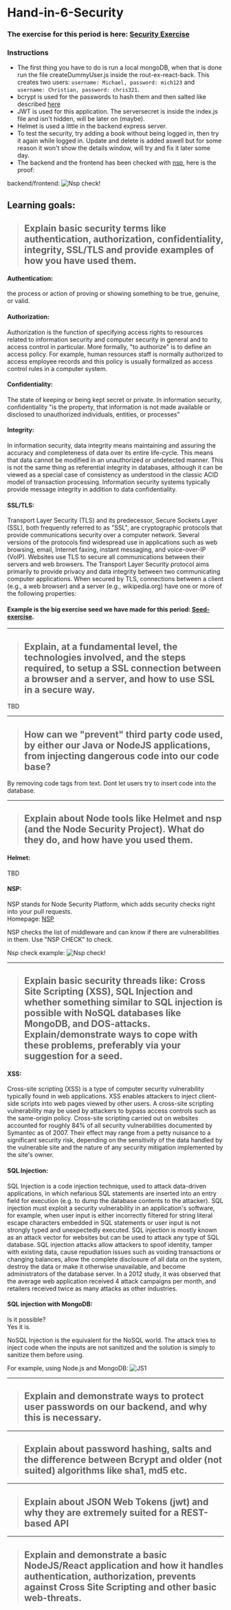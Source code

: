 # Hand-in-6-Security
### The exercise for this period is here: [Security Exercise](https://docs.google.com/document/d/1ZY-pZDQfwEoQlVk0Qn-lKnpa40MOl-hQdGW9Fx2A5XE/edit)

### Instructions
- The first thing you have to do is run a local mongoDB, when that is done run the file createDummyUser.js inside the rout-ex-react-back. This creates two users: `username: Michael, password: mich123` and `username: Christian, password: chris321`.
- bcrypt is used for the passwords to hash them and then salted like described [here](https://stackoverflow.com/questions/6832445/how-can-bcrypt-have-built-in-salts)
- JWT is used for this application. The serversecret is inside the index.js file and isn't hidden, will be later on (maybe).
- Helmet is used a little in the backend express server.
- To test the security, try adding a book without being logged in, then try it again while logged in. Update and delete is added aswell but for some reason it won't show the details window, will try and fix it later some day.
- The backend and the frontend has been checked with [nsp](https://nodesecurity.io/), here is the proof:

backend/frontend:
![Nsp check!](nspPicture.jpg)


## Learning goals:
>## Explain basic security terms like authentication, authorization, confidentiality, integrity, SSL/TLS and provide examples of how you have used them.

#### Authentication: 
the process or action of proving or showing something to be true, genuine, or valid.
 
#### Authorization: 
Authorization is the function of specifying access rights to resources related to information security and computer security in general and to access control in particular. More formally, "to authorize" is to define an access policy. For example, human resources staff is normally authorized to access employee records and this policy is usually formalized as access control rules in a computer system.
 
#### Confidentiality:
The state of keeping or being kept secret or private.
In information security, confidentiality "is the property, that information is not made available or disclosed to unauthorized individuals, entities, or processes"
 
#### Integrity:
In information security, data integrity means maintaining and assuring the accuracy and completeness of data over its entire life-cycle. This means that data cannot be modified in an unauthorized or undetected manner. This is not the same thing as referential integrity in databases, although it can be viewed as a special case of consistency as understood in the classic ACID model of transaction processing. Information security systems typically provide message integrity in addition to data confidentiality.
 
#### SSL/TLS:
Transport Layer Security (TLS) and its predecessor, Secure Sockets Layer (SSL), both frequently referred to as "SSL", are cryptographic protocols that provide communications security over a computer network. Several versions of the protocols find widespread use in applications such as web browsing, email, Internet faxing, instant messaging, and voice-over-IP (VoIP). Websites use TLS to secure all communications between their servers and web browsers.
The Transport Layer Security protocol aims primarily to provide privacy and data integrity between two communicating computer applications. When secured by TLS, connections between a client (e.g., a web browser) and a server (e.g., wikipedia.org) have one or more of the following properties:
 
#### Example is the big exercise seed we have made for this period: [Seed-exercise](https://github.com/KongBoje/Hand-in-6-Security/tree/master/ReactExRoutBooksAuth).

---

>## Explain, at a fundamental level, the technologies involved, and the steps required, to setup a SSL connection between a browser and a server, and how to use SSL in a secure way.

TBD

---

>## How can we "prevent" third party code used, by either our Java or NodeJS applications, from injecting dangerous code into our code base?

By removing code tags from text. Dont let users try to insert code into the database.

---

>## Explain about Node tools like Helmet and nsp (and the Node Security Project). What do they do, and how have you used them.

#### Helmet:
TBD

#### NSP:
NSP stands for Node Security Platform, which adds security checks right into your pull requests.<br />
Homepage: [NSP](https://nodesecurity.io/)

NSP checks the list of middleware and can know if there are vulnerabilities in them. 
Use "NSP CHECK" to check.
 
Nsp check example:
![Nsp check!](nspPicture.jpg)

---

>## Explain basic security threads like: Cross Site Scripting (XSS), SQL Injection and whether something similar to SQL injection is possible with NoSQL databases like MongoDB, and DOS-attacks. Explain/demonstrate ways to cope with these problems, preferably via your suggestion for a seed.

#### XSS:
Cross-site scripting (XSS) is a type of computer security vulnerability typically found in web applications. XSS enables attackers to inject client-side scripts into web pages viewed by other users. A cross-site scripting vulnerability may be used by attackers to bypass access controls such as the same-origin policy. Cross-site scripting carried out on websites accounted for roughly 84% of all security vulnerabilities documented by Symantec as of 2007. Their effect may range from a petty nuisance to a significant security risk, depending on the sensitivity of the data handled by the vulnerable site and the nature of any security mitigation implemented by the site's owner.
 
#### SQL Injection:
SQL Injection is a code injection technique, used to attack data-driven applications, in which nefarious SQL statements are inserted into an entry field for execution (e.g. to dump the database contents to the attacker). SQL injection must exploit a security vulnerability in an application's software, for example, when user input is either incorrectly filtered for string literal escape characters embedded in SQL statements or user input is not strongly typed and unexpectedly executed. SQL injection is mostly known as an attack vector for websites but can be used to attack any type of SQL database.
SQL injection attacks allow attackers to spoof identity, tamper with existing data, cause repudiation issues such as voiding transactions or changing balances, allow the complete disclosure of all data on the system, destroy the data or make it otherwise unavailable, and become administrators of the database server.
In a 2012 study, it was observed that the average web application received 4 attack campaigns per month, and retailers received twice as many attacks as other industries.

#### SQL injection with MongoDB:
Is it possible?<br />
Yes it is.

NoSQL Injection is the equivalent for the NoSQL world. The attack tries to inject code when the inputs are not sanitized and the solution is simply to sanitize them before using.

For example, using Node.js and MongoDB:
![JS1](javaS1.jpg)

---

>## Explain and demonstrate ways to protect user passwords on our backend, and why this is necessary.

---

>## Explain about password hashing, salts and the difference between Bcrypt and older (not suited) algorithms like sha1, md5 etc.

---

>## Explain about JSON Web Tokens (jwt) and why they are extremely suited for a REST-based API

---

>## Explain and demonstrate a basic NodeJS/React application and how it handles authentication, authorization, prevents against Cross Site Scripting and other basic web-threats.
